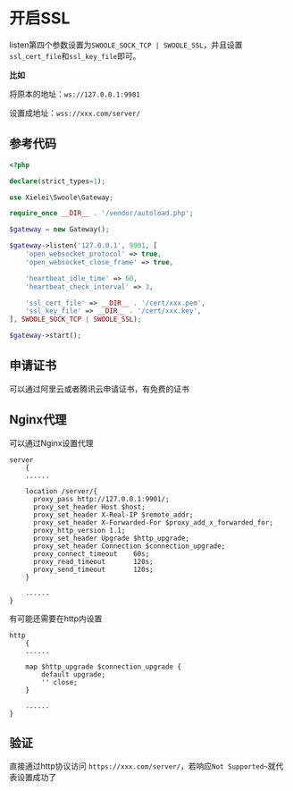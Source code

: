 # 开启SSL

listen第四个参数设置为`SWOOLE_SOCK_TCP | SWOOLE_SSL`，并且设置`ssl_cert_file`和`ssl_key_file`即可。

**比如**

将原本的地址：`ws://127.0.0.1:9901`

设置成地址：`wss://xxx.com/server/`

## 参考代码

``` php
<?php

declare(strict_types=1);

use Xielei\Swoole\Gateway;

require_once __DIR__ . '/vendor/autoload.php';

$gateway = new Gateway();

$gateway->listen('127.0.0.1', 9901, [
    'open_websocket_protocol' => true,
    'open_websocket_close_frame' => true,

    'heartbeat_idle_time' => 60,
    'heartbeat_check_interval' => 3,

    'ssl_cert_file' => __DIR__ . '/cert/xxx.pem',
    'ssl_key_file' => __DIR__ . '/cert/xxx.key',
], SWOOLE_SOCK_TCP | SWOOLE_SSL);

$gateway->start();

```

## 申请证书

可以通过阿里云或者腾讯云申请证书，有免费的证书

## Nginx代理

可以通过Nginx设置代理

``` ngx
server
    {
    ......

    location /server/{
      proxy_pass http://127.0.0.1:9901/;
      proxy_set_header Host $host;
      proxy_set_header X-Real-IP $remote_addr;
      proxy_set_header X-Forwarded-For $proxy_add_x_forwarded_for;
      proxy_http_version 1.1;
      proxy_set_header Upgrade $http_upgrade;
      proxy_set_header Connection $connection_upgrade;
      proxy_connect_timeout    60s;
      proxy_read_timeout       120s;
      proxy_send_timeout       120s;
    }

    ......
}
```

有可能还需要在http内设置

``` ngx
http
    {
    ......

    map $http_upgrade $connection_upgrade {
        default upgrade;
        '' close;
    }

    ......
}
```

## 验证

直接通过http协议访问 `https://xxx.com/server/`，若响应`Not Supported~`就代表设置成功了
